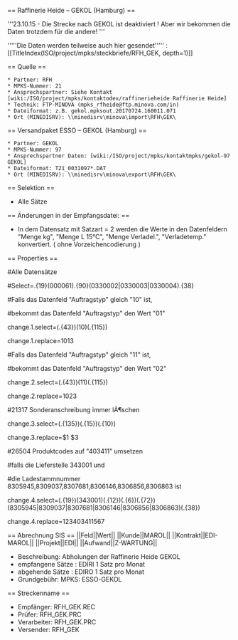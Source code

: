 
== Raffinerie Heide – GEKOL (Hamburg) ==

'''23.10.15 - Die Strecke nach GEKOL ist deaktiviert ! Aber wir bekommen die Daten trotzdem für die andere! '''

'''''Die Daten werden teilweise auch hier gesendet''''' : 
[[TitleIndex(ISO/project/mpks/steckbriefe/RFH_GEK, depth=1)]]

== Quelle ==

    * Partner: RFH
    * MPKS-Nummer: 21
    * Ansprechspartner: Siehe Kontakt [wiki:/ISO/project/mpks/kontaktodex/raffinerieheide Raffinerie Heide]
    * Technik: FTP-MINOVA (mpks_rfheide@ftp.minova.com/in)
    * Dateiformat: z.B. gekol.mpksout.20170724.160011.071
    * Ort (MINEDISRV): \\minedisrv\minova\import\RFH\GEK\

== Versandpaket ESSO – GEKOL (Hamburg) ==

    * Partner: GEKOL
    * MPKS-Nummer: 97
    * Ansprechspartner Daten: [wiki:/ISO/project/mpks/kontaktmpks/gekol-97 GEKOL]
    * Dateiformat: T21_0031097*.DAT
    * Ort (MINEDISRV): \\minedisrv\minova\export\RFH\GEK\


== Selektion ==

 * Alle Sätze 

== Änderungen in der Empfangsdatei: ==

 * In dem Datensatz mit Satzart = 2 werden die Werte in den Datenfeldern "Menge kg", "Menge L 15°C", "Menge Verladel.", "Verladetemp." konvertiert. ( ohne Vorzeichencodierung )

== Properties ==

#Alle Datensätze 

#Select=.{19}(000061).{90}(0330002|0330003|0330004).{38}

#Falls das Datenfeld "Auftragstyp" gleich "10" ist, 

#bekommt das Datenfeld "Auftragstyp" den Wert "01"

change.1.select=(.{43})(10)(.{115})

change.1.replace=$101$3

#Falls das Datenfeld "Auftragstyp" gleich "11" ist,

#bekommt das Datenfeld "Auftragstyp" den Wert "02"

change.2.select=(.{43})(11)(.{115})

change.2.replace=$102$3

#21317 Sonderanschreibung immer lÃ¶schen

change.3.select=(.{135})(.{15})(.{10})

change.3.replace=$1               $3

#26504 Produktcodes auf "403411" umsetzen

#falls die Lieferstelle 343001 und

#die Ladestammnummer 8305945,8309037,8307681,8306146,8306856,8306863 ist

change.4.select=(.{19})(343001)(.{12})(.{6})(.{72})(8305945|8309037|8307681|8306146|8306856|8306863)(.{38})

change.4.replace=$1$2$3403411$5$6$7



== Abrechnung SIS ==
||Feld||Wert||
||Kunde||MAROL||
||Kontrakt||EDI-MAROL||
||Projekt||EDI||
||Aufwand||Z-WARTUNG||

 * Beschreibung: Abholungen der Raffinerie Heide GEKOL
 * empfangene Sätze : EDIRI  1 Satz pro Monat
 * abgehende Sätze : EDIRO  1 Satz pro Monat
 * Grundgebühr: MPKS: ESSO-GEKOL

== Streckenname ==

 * Empfänger: RFH_GEK.REC
 * Prüfer: RFH_GEK.PRC
 * Verarbeiter: RFH_GEK.PRC
 * Versender: RFH_GEK

